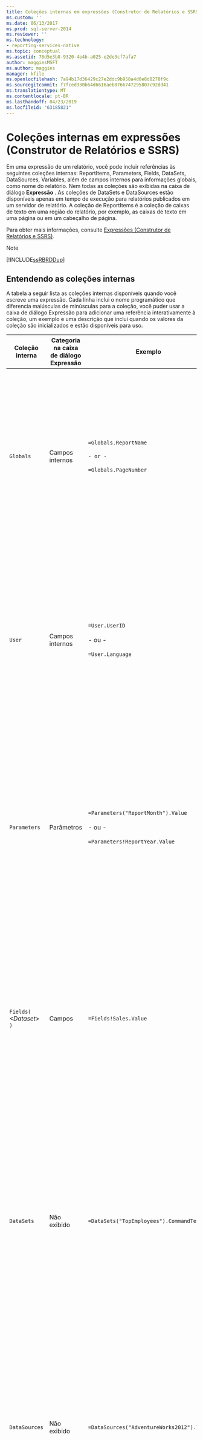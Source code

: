 ```yaml
---
title: Coleções internas em expressões (Construtor de Relatórios e SSRS) | Microsoft Docs
ms.custom: ''
ms.date: 06/13/2017
ms.prod: sql-server-2014
ms.reviewer: ''
ms.technology:
- reporting-services-native
ms.topic: conceptual
ms.assetid: 78d5e3b8-9320-4e4b-a025-e2de3cf7afa7
author: maggiesMSFT
ms.author: maggies
manager: kfile
ms.openlocfilehash: 7a94b17d36429c27e2ddc9b958a4d0e8d8278f9c
ms.sourcegitcommit: f7fced330b64d6616aeb8766747295807c92dd41
ms.translationtype: MT
ms.contentlocale: pt-BR
ms.lasthandoff: 04/23/2019
ms.locfileid: "63185821"
---
```

# <a name="built-in-collections-in-expressions-report-builder-and-ssrs"></a>Coleções internas em expressões (Construtor de Relatórios e SSRS)
  Em uma expressão de um relatório, você pode incluir referências às seguintes coleções internas: ReportItems, Parameters, Fields, DataSets, DataSources, Variables, além de campos internos para informações globais, como nome do relatório. Nem todas as coleções são exibidas na caixa de diálogo **Expressão** . As coleções de DataSets e DataSources estão disponíveis apenas em tempo de execução para relatórios publicados em um servidor de relatório. A coleção de ReportItems é a coleção de caixas de texto em uma região do relatório, por exemplo, as caixas de texto em uma página ou em um cabeçalho de página.  
  
 Para obter mais informações, consulte [Expressões &#40;Construtor de Relatórios e SSRS&#41;](expressions-report-builder-and-ssrs.md).  
  
> [!NOTE]  
>  [!INCLUDE[ssRBRDDup](../../includes/ssrbrddup-md.md)]  
  
##  <a name="Collections"></a> Entendendo as coleções internas  
 A tabela a seguir lista as coleções internas disponíveis quando você escreve uma expressão. Cada linha inclui o nome programático que diferencia maiúsculas de minúsculas para a coleção, você puder usar a caixa de diálogo Expressão para adicionar uma referência interativamente à coleção, um exemplo e uma descrição que inclui quando os valores da coleção são inicializados e estão disponíveis para uso.  
  
|Coleção interna|Categoria na caixa de diálogo Expressão|Exemplo|Descrição|  
|--------------------------|-------------------------------------------|-------------|-----------------|  
|`Globals`|Campos internos|`=Globals.ReportName`<br /><br /> `- or -`<br /><br /> `=Globals.PageNumber`|Representa variáveis globais úteis para relatórios, como o nome do relatório ou o número da página. Sempre disponível.<br /><br /> Para obter mais informações, consulte [Referências de globais internas e referências de usuários &#40;Construtor de Relatórios e SSRS&#41;](built-in-collections-built-in-globals-and-users-references-report-builder.md).|  
|`User`|Campos internos|`=User.UserID`<br /><br /> - ou -<br /><br /> `=User.Language`|Representa uma coleção de dados sobre o usuário que executa o relatório, como a configuração de idioma ou a ID de usuário. Sempre disponível.<br /><br /> Para obter mais informações, consulte [Referências de globais internas e referências de usuários &#40;Construtor de Relatórios e SSRS&#41;](built-in-collections-built-in-globals-and-users-references-report-builder.md).|  
|`Parameters`|Parâmetros|`=Parameters("ReportMonth").Value`<br /><br /> - ou -<br /><br /> `=Parameters!ReportYear.Value`|Representa a coleção de parâmetros do relatório, cada um dos quais pode ter um valor único ou vários valores. Não disponível até que a inicialização do processamento seja executada. Para obter mais informações, consulte [Referências de coleções de parâmetros &#40;Construtor de Relatórios e SSRS&#41;](built-in-collections-parameters-collection-references-report-builder.md).|  
|`Fields(` *\<Dataset>* `)`|Campos|`=Fields!Sales.Value`|Representa a coleção de campos do conjunto de dados disponível para o relatório. Disponível depois que os dados são recuperados de uma fonte de dados em um conjunto de dados. Para obter mais informações, consulte [Referências de coleções de campos de conjuntos de dados &#40;Construtor de Relatórios e SSRS&#41;](built-in-collections-dataset-fields-collection-references-report-builder.md).|  
|`DataSets`|Não exibido|`=DataSets("TopEmployees").CommandText`|Representa a coleção de conjuntos de dados referidos no corpo de uma definição de relatório. Não inclui fontes de dados usadas apenas em cabeçalhos ou rodapés de páginas. Não disponível em visualização local. Para obter mais informações, consulte [Referências de coleções DataSources e DataSets &#40;Construtor de Relatórios e SSRS&#41;](built-in-collections-datasources-and-datasets-references-report-builder.md).|  
|`DataSources`|Não exibido|`=DataSources("AdventureWorks2012").Type`|Representa a coleção de fontes de dados referidas de dentro do corpo de um relatório. Não inclui fontes de dados usadas apenas em cabeçalhos ou rodapés de páginas. Não disponível em visualização local. Para obter mais informações, consulte [Referências de coleções DataSources e DataSets &#40;Construtor de Relatórios e SSRS&#41;](built-in-collections-datasources-and-datasets-references-report-builder.md).|  
|`Variables`|`Variables`|`=Variables!CustomTimeStamp.Value`|Representa a coleção de variáveis de relatório e variáveis de grupo. Para obter mais informações, consulte [Referências de coleções de variáveis de grupo e de relatório &#40;Construtor de Relatórios e SSRS&#41;](built-in-collections-report-and-group-variables-references-report-builder.md).|  
|`ReportItems`|Não exibido|`=ReportItems("Textbox1").Value`|Representa a coleção de caixas de texto para um item de relatório. Essa coleção pode ser usada para resumir itens na página para inclusão em um cabeçalho ou rodapé de página. Para obter mais informações, consulte [Referências de coleções ReportItems &#40;Construtor de Relatórios e SSRS&#41;](built-in-collections-reportitems-collection-references-report-builder.md).|  
  
##  <a name="Syntax"></a> Usando sintaxe de coleção em uma expressão  
 Para fazer referência a uma coleção em uma expressão, use a sintaxe padrão do [!INCLUDE[msCoName](../../includes/msconame-md.md)] [!INCLUDE[vbprvb](../../includes/vbprvb-md.md)] para um item em uma coleção. A tabela a seguir mostra exemplos de sintaxe de coleção.  
  
|Sintaxe|Exemplo|  
|------------|-------------|  
|*Collection!ObjectName.Property*|`=Fields!Sales.Value`|  
|*Collection!ObjectName("Property")*|`=Fields!Sales("Value")`|  
|*Collection("ObjectName").Property*|`=Fields("Sales").Value`|  
|*Collection("Member")*|`=User("Language")`|  
|*Collection.Member*|`=User.Language`|  
  
## <a name="see-also"></a>Consulte também  
 [Adicionar uma expressão &#40;Construtor de Relatórios e SSRS&#41;](add-an-expression-report-builder-and-ssrs.md)   
 [Exemplos de expressões &#40;Construtor de Relatórios e SSRS&#41;](expression-examples-report-builder-and-ssrs.md)  
  
  
